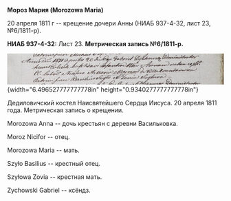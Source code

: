 **Мороз Мария (Morozowa Maria)**

20 апреля 1811 г -- крещение дочери Анны (НИАБ 937-4-32, лист 23,
№6/1811-р).

**НИАБ 937-4-32:** Лист 23. **Метрическая запись №6/1811-р.**

![](./media/fba1215461a64dc3fd1d8719de64b78767c2df1a.png){width="6.496527777777778in"
height="0.9340277777777778in"}

Дедиловичский костел Наисвятейшего Сердца Иисуса. 20 апреля 1811 года.
Метрическая запись о крещении.

Morozowa Anna -- дочь крестьян с деревни Васильковка.

Moroz Nicifor -- отец.

Morozowa Maria -- мать.

Szyło Basilius -- крестный отец.

Szyłowa Zovia -- крестная мать.

Zychowski Gabriel -- ксёндз.
